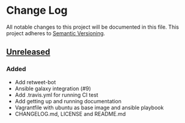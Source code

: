 # Change Log
All notable changes to this project will be documented in this file.
This project adheres to [Semantic Versioning](http://semver.org/).

## [Unreleased][unreleased]
### Added
- Add retweet-bot
- Ansible galaxy integration (#9)
- Add .travis.yml for running CI test
- Add getting up and running documentation
- Vagrantfile with ubuntu as base image and ansible playbook
- CHANGELOG.md, LICENSE and README.md


[unreleased]: https://github.com/pydelhi/pydelhi-infra/compare/v0.0.0...master
